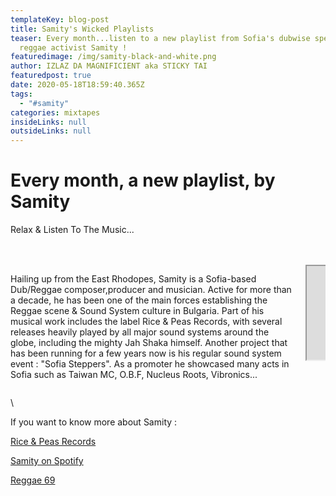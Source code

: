 ```yaml
---
templateKey: blog-post
title: Samity's Wicked Playlists
teaser: Every month...listen to a new playlist from Sofia's dubwise specialist &
  reggae activist Samity !
featuredimage: /img/samity-black-and-white.png
author: IZLAZ DA MAGNIFICIENT aka STICKY TAI
featuredpost: true
date: 2020-05-18T18:59:40.365Z
tags:
  - "#samity"
categories: mixtapes
insideLinks: null
outsideLinks: null
---
```

# Every month, a new playlist, by Samity

Relax & Listen To The Music...

<br>
<br>
<div class="columns">
   <div class="column">

Hailing up from the East Rhodopes, Samity is a Sofia-based Dub/Reggae composer,producer and musician. Active for more than a decade, he has been one of the main forces establishing the Reggae scene & Sound System culture in Bulgaria. Part of his musical work includes the label Rice & Peas Records, with several releases heavily played by all major sound systems around the globe, including the mighty Jah Shaka himself. Another project that has been running for a few years now is his regular sound system event : "Sofia Steppers". As a promoter he showcased many acts in Sofia such as Taiwan MC, O.B.F, Nucleus Roots, Vibronics... 

  </div>
  <div class="column">
   <div class='embed-container'>
    <iframe src="https://open.spotify.com/embed/playlist/1QaFM7dxhFVBmeUXVGmhwY"></iframe>
   </div>
  </div>
</div>

\    <br>

If you want to know more about Samity :

[Rice & Peas Records](https://riceandpeasrecords.bandcamp.com/) <br>

[Samity on Spotify](https://open.spotify.com/artist/6jpDvJbLqlolD24oHojvIY?si=SkNudIrRTUq2mF3oQ1Mv-g) <br>

[Reggae 69](http://reggae.bg/sound/artists/samity/?fbclid=IwAR0VSo-HeolexVrESulBxKWibTEECORn8y7efqiMBHBOaxuvxHmGRHHThHo)